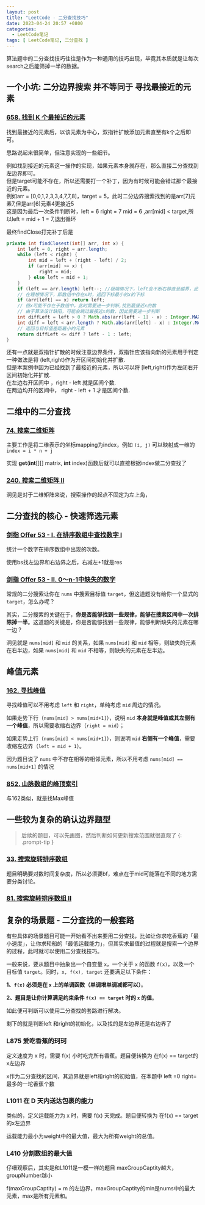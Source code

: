```yaml
---
layout: post
title: "LeetCode - 二分查找技巧"
date: 2023-04-24 20:57 +0800
categories:
  - LeetCode笔记
tags: [ LeetCode笔记, 二分查找 ]
---
```


算法题中的二分查找技巧往往是作为一种通用的技巧出现，毕竟其本质就是让每次search之后能筛掉一半的数据。

## 一个小坑: 二分边界搜索 并不等同于 寻找最接近的元素

### [658. 找到 K 个最接近的元素](https://leetcode.cn/problems/find-k-closest-elements)

找到最接近的元素后，以该元素为中心，双指针扩散添加元素直至有k个之后即可。

思路说起来很简单，但注意实现的一些细节。

例如找到接近的元素这一操作的实现，如果元素本身就存在，那么直接二分查找到左边界即可。  
但是target可能不存在，所以还需要打一个补丁，因为有时候可能会错过那个最接近的元素。  
例如arr = [0,0,1,2,3,3,4,7,7,8]，target = 5，此时二分边界搜索找到的是arr[7]元素7,但是arr[6]元素4更接近5   
这是因为最后一次条件判断时，left = 6 right = 7 mid = 6 ,arr[mid] < target,所以left = mid + 1 = 7,退出循环

最终findClose打完补丁后是

```java
private int findClosest(int[] arr, int x) {
    int left = 0, right = arr.length;
    while (left < right) {
        int mid = left + (right - left) / 2;
        if (arr[mid] >= x) {
            right = mid;
        } else left = mid + 1;
    }
    if (left == arr.length) left--; //极端情况下，left会不断右移直至越界，此时需要将left减一
    // 在理想情况下，即数组中存在x时，返回下标最小的x的下标
    if (arr[left] == x) return left;
    // 但x可能不存在于数组中，此时需要进一步判断,找到最接近x的数
    // 由于算法设计缺陷，可能会跳过最接近x的数，因此需要进一步判断
    int diffLeft = left > 0 ? Math.abs(arr[left - 1] - x) : Integer.MAX_VALUE;
    int diff = left < arr.length ? Math.abs(arr[left] - x) : Integer.MAX_VALUE;
    // 返回与目标值差距最小的元素
    return diffLeft <= diff ? left - 1 : left;
}
```

还有一点就是双指针扩散的时候注意边界条件，双指针应该指向新的元素用于判定  
一种做法是将 (left,right)作为开区间初始化并扩散.  
但是本案例中因为已经找到了最接近的元素，所以可以将 [left,right)作为左闭右开区间初始化并扩散.  
在左边右开区间中 ，right - left 就是区间个数.  
在两边均开的区间中， right - left + 1 才是区间个数.  

## 二维中的二分查找

### [74. 搜索二维矩阵](https://leetcode.cn/problems/search-a-2d-matrix)

主要工作是将二维表示的坐标mapping为index，例如 `(i, j)` 可以映射成一维的 `index = i * n + j`

实现 **get**(**int**[][] matrix, **int** index)函数后就可以直接根据index做二分查找了

### [240. 搜索二维矩阵 II](https://leetcode.cn/problems/search-a-2d-matrix-ii)

洞见是对于二维矩阵来说，搜索操作的起点不固定为左上角，

## 二分查找的核心 - 快速筛选元素

### [剑指 Offer 53 - I. 在排序数组中查找数字 I](https://leetcode.cn/problems/zai-pai-xu-shu-zu-zhong-cha-zhao-shu-zi-lcof)

统计一个数字在排序数组中出现的次数。

使用bs找左边界和右边界之后，右减左+1就是res

### [剑指 Offer 53 - II. 0～n-1中缺失的数字](https://leetcode.cn/problems/que-shi-de-shu-zi-lcof)

常规的二分搜索让你在 `nums` 中搜索目标值 `target`，但这道题没有给你一个显式的 `target`，怎么办呢？

其实，二分搜索的关键在于，**你是否能够找到一些规律，能够在搜索区间中一次排除掉一半**。这道题的关键是，你是否能够找到一些规律，能够判断缺失的元素在哪一边？

洞见就是 `nums[mid]` 和 `mid` 的关系，如果 `nums[mid]` 和 `mid` 相等，则缺失的元素在右半边，如果 `nums[mid]` 和 `mid`
不相等，则缺失的元素在左半边。

## 峰值元素

### [162. 寻找峰值](https://leetcode.cn/problems/find-peak-element)

寻找峰值可以不用考虑 `left` 和 `right`，单纯考虑 `mid` 周边的情况。

如果走势下行（`nums[mid] > nums[mid+1]`），说明 `mid` **本身就是峰值或其左侧有一个峰值**，所以需要收缩右边界（`right = mid`）；

如果走势上行（`nums[mid] < nums[mid+1]`），则说明 `mid` **右侧有一个峰值**，需要收缩左边界（`left = mid + 1`）。

因为题目说了 `nums` 中不存在相等的相邻元素，所以不用考虑 `nums[mid] == nums[mid+1]` 的情况

### [852. 山脉数组的峰顶索引](https://leetcode.cn/problems/peak-index-in-a-mountain-array)

与162类似，就是找Max峰值

## 一些较为复杂的确认边界题型

> 后续的题目，可以先画图，然后判断如何更新搜索范围就很直观了
> {:  .prompt-tip }

### [33. 搜索旋转排序数组](https://leetcode.cn/problems/search-in-rotated-sorted-array)

题目明确要对数时间复杂度，所以必须要bf，难点在于mid可能落在不同的地方需要分类讨论。

### [81. 搜索旋转排序数组 II](https://leetcode.cn/problems/search-in-rotated-sorted-array-ii)

## 复杂的场景题 - 二分查找的一般套路

有些具体的场景题目可能一开始看不出来要用二分查找，比如让你求吃香蕉的「最小速度」，让你求轮船的「最低运载能力」，但其实求最值的过程就是搜索一个边界的过程，此时就可以使用二分查找技巧。

一般来说，要从题目中抽象出一个自变量 `x`，一个关于 `x` 的函数 `f(x)`，以及一个目标值 `target`。同时，`x, f(x), target`
还要满足以下条件：

**1、`f(x)` 必须是在 `x` 上的单调函数（单调增单调减都可以）**。

**2、题目是让你计算满足约束条件 `f(x) == target` 时的 `x` 的值**。

如此便可判断可以使用二分查找的套路进行解决。

剩下的就是判断left 和right的初始化，以及找的是左边界还是右边界了

### L875 爱吃香蕉的珂珂

定义速度为 x 时，需要 f(x) 小时吃完所有香蕉。题目便转换为 在f(x) == target的x左边界

x作为二分查找的区间，其边界就是left和right的初始值，在本题中 left =0 right= 最多的一坨香蕉个数

### L1011 在 D 天内送达包裹的能力

类似的，定义运载能力为 x 时，需要 f(x) 天完成。题目便转换为 在f(x) == target的x左边界

运载能力最小为weight中的最大值，最大为所有weight的总值。

### L410 分割数组的最大值

仔细观察后，其实是和L1011是一模一样的题目 maxGroupCaptity越大，groupNumber越小

f(maxGroupCaptity) = m 的左边界，maxGroupCaptity的min是nums中的最大元素，max是所有元素和。
